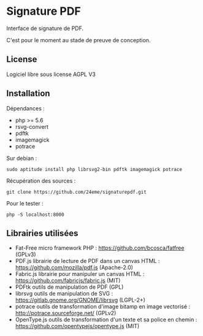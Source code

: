 # Signature PDF

Interface de signature de PDF.

C'est pour le moment au stade de preuve de conception.

## License

Logiciel libre sous license AGPL V3

## Installation

Dépendances :

- php >= 5.6 
- rsvg-convert
- pdftk
- imagemagick
- potrace

Sur debian :

`
sudo aptitude install php librsvg2-bin pdftk imagemagick potrace
`

Récupération des sources :

`
git clone https://github.com/24eme/signaturepdf.git
`

Pour le tester :

`
php -S localhost:8000 
`

## Librairies utilisées

- Fat-Free micro framework PHP : https://github.com/bcosca/fatfree (GPLv3)
- PDF.js librairie de lecture de PDF dans un canvas HTML : https://github.com/mozilla/pdf.js (Apache-2.0)
- Fabric.js librairie pour manipuler un canvas HTML : https://github.com/fabricjs/fabric.js (MIT)
- PDFtk outils de manipulation de PDF (GPL)
- librsvg outils de manipulation de SVG : https://gitlab.gnome.org/GNOME/librsvg (LGPL-2+)
- potrace outils de transformation d'image bitamp en image vectorisé : http://potrace.sourceforge.net/ (GPLv2)
- OpenType.js outils de transformation d'un texte et sa police en chemin : https://github.com/opentypejs/opentype.js (MIT)

